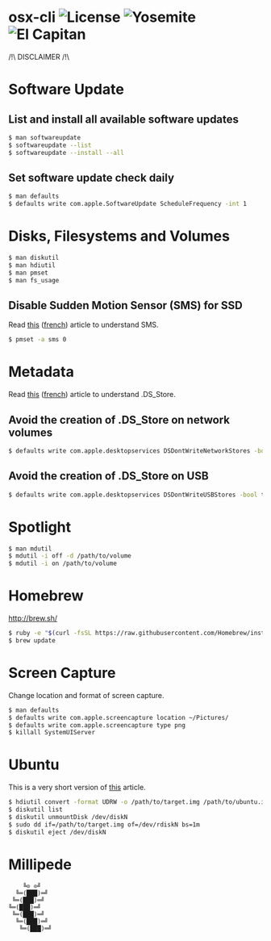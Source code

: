 # osx-cli ![License][license-img] ![Yosemite][10-10-img] ![El Capitan][10-11-img]

/!\ DISCLAIMER /!\

# Software Update

## List and install all available software updates

```bash
$ man softwareupdate
$ softwareupdate --list
$ softwareupdate --install --all
```

## Set software update check daily

```bash
$ man defaults
$ defaults write com.apple.SoftwareUpdate ScheduleFrequency -int 1
```

# Disks, Filesystems and Volumes

```bash
$ man diskutil
$ man hdiutil
$ man pmset
$ man fs_usage
```

## Disable Sudden Motion Sensor (SMS) for SSD

Read [this](https://en.wikipedia.org/wiki/Sudden_Motion_Sensor "Wikipedia") ([french](https://fr.wikipedia.org/wiki/Sudden_Motion_Sensor "Wikipedia")) article to understand SMS.

```bash
$ pmset -a sms 0
```

# Metadata

Read [this](https://en.wikipedia.org/wiki/.DS_Store "Wikipedia") ([french](https://fr.wikipedia.org/wiki/.DS_Store "Wikipedia")) article to understand .DS_Store.

## Avoid the creation of .DS_Store on network volumes

```bash
$ defaults write com.apple.desktopservices DSDontWriteNetworkStores -bool true
```

## Avoid the creation of .DS_Store on USB

```bash
$ defaults write com.apple.desktopservices DSDontWriteUSBStores -bool true
```

# Spotlight

```bash
$ man mdutil
$ mdutil -i off -d /path/to/volume
$ mdutil -i on /path/to/volume
```

# Homebrew

http://brew.sh/

```bash
$ ruby -e "$(curl -fsSL https://raw.githubusercontent.com/Homebrew/install/master/install)"
$ brew update
```

# Screen Capture

Change location and format of screen capture.

```bash
$ man defaults
$ defaults write com.apple.screencapture location ~/Pictures/
$ defaults write com.apple.screencapture type png
$ killall SystemUIServer
```

# Ubuntu

This is a very short version of [this](http://www.ubuntu.com/download/desktop/create-a-usb-stick-on-mac-osx "Ubuntu") article.

```bash
$ hdiutil convert -format UDRW -o /path/to/target.img /path/to/ubuntu.iso
$ diskutil list
$ diskutil unmountDisk /dev/diskN
$ sudo dd if=/path/to/target.img of=/dev/rdiskN bs=1m
$ diskutil eject /dev/diskN
```

# Millipede

```
    ╚⊙ ⊙╝
  ╚═(███)═╝
 ╚═(███)═╝
╚═(███)═╝
 ╚═(███)═╝
  ╚═(███)═╝
   ╚═(███)═╝
```

[license-img]: https://img.shields.io/badge/license-ISC-blue.svg
[10-10-img]: https://img.shields.io/badge/osx-10.10-green.svg
[10-11-img]: https://img.shields.io/badge/osx-10.11-green.svg